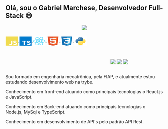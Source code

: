 ## Olá, sou o Gabriel Marchese, Desenvolvedor Full-Stack 😄
<div align="center">
  <a href="https://github.com/gabriel-marchese">
  <img height="180em" src="https://github-readme-stats.vercel.app/api/top-langs/?username=gabriel-marchese&layout=compact&langs_count=7&theme=dracula"/>
</div>
<div style="display: inline_block"><br>
  <img align="center" alt="Js" height="30" width="40" src="https://raw.githubusercontent.com/devicons/devicon/master/icons/javascript/javascript-plain.svg">
  <img align="center" alt="Ts" height="30" width="40" src="https://raw.githubusercontent.com/devicons/devicon/master/icons/typescript/typescript-plain.svg">
  <img align="center" alt="React" height="30" width="40" src="https://raw.githubusercontent.com/devicons/devicon/master/icons/react/react-original.svg">
  <img align="center" alt="HTML" height="30" width="40" src="https://raw.githubusercontent.com/devicons/devicon/master/icons/html5/html5-original.svg">
  <img align="center" alt="CSS" height="30" width="40" src="https://raw.githubusercontent.com/devicons/devicon/master/icons/css3/css3-original.svg">
  <img align="center" alt="Python" height="30" width="40" src="https://raw.githubusercontent.com/devicons/devicon/master/icons/python/python-original.svg">
  
  ##
 
<div style="display: flex; justify-content: space-around"> 
 
  <a href="https://gabriel-marchese.github.io/projeto-portifolio/" target="_blank"><img src="https://img.shields.io/badge/-Portif%C3%B3lio-%23E4405F?style=for-the-badge" target="_blank"></a>
  <a href = "mailto:gabriel.marchese2@gmail.com"><img src="https://img.shields.io/badge/-Gmail-%23333?style=for-the-badge&logo=gmail&logoColor=white" target="_blank"></a>
  <a href="https://www.linkedin.com/in/gabriel-marchese/" target="_blank"><img src="https://img.shields.io/badge/-LinkedIn-%230077B5?style=for-the-badge&logo=linkedin&logoColor=white" target="_blank"></a> 

</div>
<div>
  <p>Sou formado em engenharia mecatrônica, pela FIAP, e atualmente estou estudando desenvolvimento web na trybe.</p>
  <p>Conhecimento em front-end atuando como principais tecnologias o React.js e JavaScript.</p>
  <p>Conhecimento em Back-end atuando como principais tecnologias o Node.js, MySql e TypeScript.</p>
  <p>Conhecimento em desenvolvimento de API's pelo padrão API Rest.</p>
</div>
